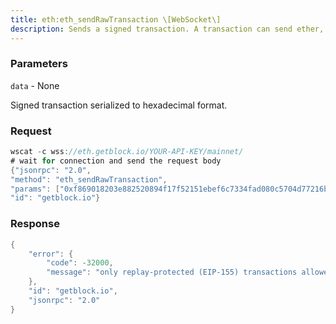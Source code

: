 ```yaml
---
title: eth:eth_sendRawTransaction \[WebSocket\]
description: Sends a signed transaction. A transaction can send ether, deploy acontract, or interact with a contract. Set the maximum transaction feefor transactions using the --rpc-tx-feecap CLI option.You can interact with contracts using eth_sendRawTransaction oreth_call.To avoid exposing your private key, create signed transactions offlineand send the signed transaction data using eth_sendRawTransaction.
---
```


### Parameters


`data` - None

Signed transaction serialized to hexadecimal format.

### Request

``` java
wscat -c wss://eth.getblock.io/YOUR-API-KEY/mainnet/ 
# wait for connection and send the request body 
{"jsonrpc": "2.0",
"method": "eth_sendRawTransaction",
"params": ["0xf869018203e882520894f17f52151ebef6c7334fad080c5704d77216b732881bc16d674ec80000801ba02da1c48b670996dcb1f447ef9ef00b33033c48a4fe938f420bec3e56bfd24071a062e0aa78a81bf0290afbc3a9d8e9a068e6d74caa66c5e0fa8a46deaae96b0833"],
"id": "getblock.io"}
```

###  Response

``` java
{
    "error": {
        "code": -32000,
        "message": "only replay-protected (EIP-155) transactions allowed over RPC"
    },
    "id": "getblock.io",
    "jsonrpc": "2.0"
}
```

